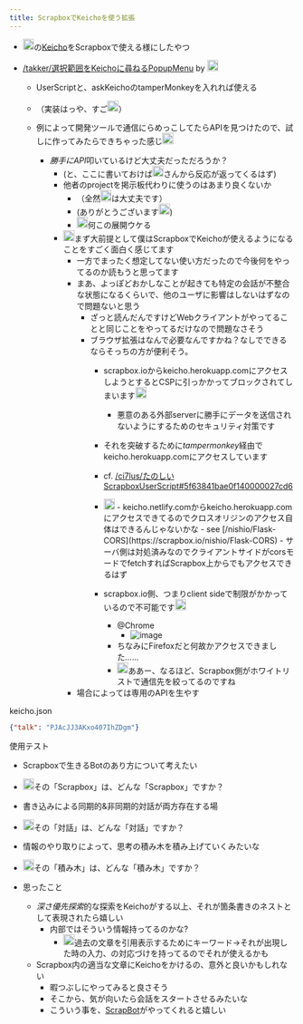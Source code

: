 ```yaml
---
title: ScrapboxでKeichoを使う拡張
---
```


* <img src='https://scrapbox.io/api/pages/blu3mo-public/nishio/icon' alt='nishio.icon' height="19.5"/>の[Keicho](Keicho.md)をScrapboxで使える様にしたやつ
* [/takker/選択範囲をKeichoに尋ねるPopupMenu](https://scrapbox.io/takker/選択範囲をKeichoに尋ねるPopupMenu) by <img src='https://scrapbox.io/api/pages/blu3mo-public/takker/icon' alt='takker.icon' height="19.5"/>

  * UserScriptと、askKeichoのtamperMonkeyを入れれば使える
  * （実装はっや、すご<img src='https://scrapbox.io/api/pages/blu3mo-public/blu3mo/icon' alt='blu3mo.icon' height="19.5"/>）
  * 例によって開発ツールで通信にらめっこしてたらAPIを見つけたので、試しに作ってみたらできちゃった感じ<img src='https://scrapbox.io/api/pages/blu3mo-public/takker/icon' alt='takker.icon' height="19.5"/>

    * *勝手にAPI*叩いているけど大丈夫だっただろうか？
      * (と、ここに書いておけば<img src='https://scrapbox.io/api/pages/blu3mo-public/nishio/icon' alt='nishio.icon' height="19.5"/>さんから反応が返ってくるはず)
      * 他者のprojectを掲示板代わりに使うのはあまり良くないか
        * （全然<img src='https://scrapbox.io/api/pages/blu3mo-public/blu3mo/icon' alt='blu3mo.icon' height="19.5"/>は大丈夫です）
        * (ありがとうございます<img src='https://scrapbox.io/api/pages/blu3mo-public/takker/icon' alt='takker.icon' height="19.5"/>)
        * <img src='https://scrapbox.io/api/pages/blu3mo-public/nishio/icon' alt='nishio.icon' height="19.5"/>何この展開ウケる
      * <img src='https://scrapbox.io/api/pages/blu3mo-public/nishio/icon' alt='nishio.icon' height="19.5"/>まず大前提として僕はScrapboxでKeichoが使えるようになることをすごく面白く感じてます
        * 一方でまったく想定してない使い方だったので今後何をやってるのか読もうと思ってます
        * まあ、よっぽどおかしなことが起きても特定の会話が不整合な状態になるくらいで、他のユーザに影響はしないはずなので問題ないと思う
          * ざっと読んだんですけどWebクライアントがやってることと同じことをやってるだけなので問題なさそう
          * ブラウザ拡張はなんで必要なんですかね？なしでできるならそっちの方が便利そう。
            * scrapbox.ioからkeicho.herokuapp.comにアクセスしようとするとCSPに引っかかってブロックされてしまいます<img src='https://scrapbox.io/api/pages/blu3mo-public/takker/icon' alt='takker.icon' height="19.5"/>

              * 悪意のある外部serverに勝手にデータを送信されないようにするためのセキュリティ対策です
            * それを突破するために*tampermonkey*経由でkeicho.herokuapp.comにアクセスしています
            * cf. [/ci7lus/たのしいScrapboxUserScript#5f63841bae0f140000027cd6](https://scrapbox.io/ci7lus/たのしいScrapboxUserScript#5f63841bae0f140000027cd6)
            * <img src='https://scrapbox.io/api/pages/blu3mo-public/nishio/icon' alt='nishio.icon' height="19.5"/>
                - keicho.netlify.comからkeicho.herokuapp.comにアクセスできてるのでクロスオリジンのアクセス自体はできるんじゃないかな
                - see  [/nishio/Flask-CORS](https://scrapbox.io/nishio/Flask-CORS)
                - サーバ側は対処済みなのでクライアントサイドがcorsモードでfetchすればScrapbox上からでもアクセスできるはず
              
            * scrapbox.io側、つまりclient sideで制限がかかっているので不可能です<img src='https://scrapbox.io/api/pages/blu3mo-public/takker/icon' alt='takker.icon' height="19.5"/>

              * @Chrome
                * ![image](https://gyazo.com/2d1f6f9c63c6a1f552073faf7b0edc4e/thumb/1000)
              * ちなみにFirefoxだと何故かアクセスできました……
              * <img src='https://scrapbox.io/api/pages/blu3mo-public/nishio/icon' alt='nishio.icon' height="19.5"/>ああー、なるほど、Scrapbox側がホワイトリストで通信先を絞ってるのですね
        * 場合によっては専用のAPIを生やす

keicho.json

````json
{"talk": "PJAcJJ3AKxo407IhZDgm"}
````

使用テスト

* Scrapboxで生きるBotのあり方について考えたい

* <img src='https://scrapbox.io/api/pages/nishio/nisbot/icon' alt='/nishio/nisbot.icon' height="19.5"/>その「Scrapbox」は、どんな「Scrapbox」ですか？

* 書き込みによる同期的&非同期的対話が両方存在する場

* <img src='https://scrapbox.io/api/pages/nishio/nisbot/icon' alt='/nishio/nisbot.icon' height="19.5"/>その「対話」は、どんな「対話」ですか？

* 情報のやり取りによって、思考の積み木を積み上げていくみたいな

* <img src='https://scrapbox.io/api/pages/nishio/nisbot/icon' alt='/nishio/nisbot.icon' height="19.5"/>その「積み木」は、どんな「積み木」ですか？

* 思ったこと
  
  * *深さ優先探索*的な探索をKeichoがする以上、それが箇条書きのネストとして表現されたら嬉しい
    * 内部ではそういう情報持ってるのかな?
      * <img src='https://scrapbox.io/api/pages/blu3mo-public/nishio/icon' alt='nishio.icon' height="19.5"/>過去の文章を引用表示するためにキーワード→それが出現した時の入力、の対応づけを持ってるのでそれが使えるかも
  * Scrapbox内の適当な文章にKeichoをかけるの、意外と良いかもしれない
    * 暇つぶしにやってみると良さそう
    * そこから、気が向いたら会話をスタートさせるみたいな
    * こういう事を、[ScrapBot](ScrapBot.md)がやってくれると嬉しい
